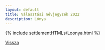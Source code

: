 ```yaml
---
layout: default
title: Választási névjegyzék 2022
description: Lónya
---
```


{% include settlementHTMLs/Loonya.html %}

[Vissza](../)